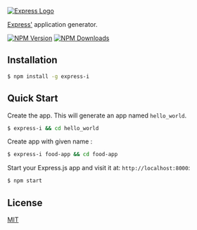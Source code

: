 [![Express Logo](https://i.cloudup.com/zfY6lL7eFa-3000x3000.png)](http://expressjs.com/)

[Express'](https://www.npmjs.com/package/express) application generator.

[![NPM Version][npm-image]][npm-url]
[![NPM Downloads][downloads-image]][downloads-url]

## Installation

```sh
$ npm install -g express-i
```

## Quick Start

Create the app. This will generate an app named `hello_world`.

```bash
$ express-i && cd hello_world
```

Create app with given name :

```bash
$ express-i food-app && cd food-app
```

Start your Express.js app and visit it at: `http://localhost:8000`:

```bash
$ npm start
```


## License

[MIT](LICENSE)

[npm-image]: https://img.shields.io/npm/v/express-generator.svg
[npm-url]: https://npmjs.org/package/express-generator
[downloads-image]: https://img.shields.io/npm/dm/express-generator.svg
[downloads-url]: https://npmjs.org/package/express-generator
